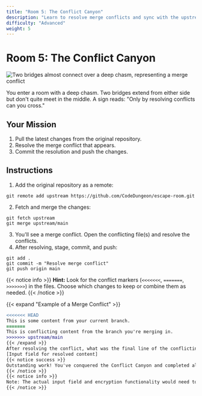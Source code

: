 ```yaml
---
title: "Room 5: The Conflict Canyon"
description: "Learn to resolve merge conflicts and sync with the upstream repository."
difficulty: "Advanced"
weight: 5
---
```


# Room 5: The Conflict Canyon

<img src="../images/room5_conflict.jpg" alt="Two bridges almost connect over a deep chasm, representing a merge conflict" />

You enter a room with a deep chasm. Two bridges extend from either side but don't quite meet in the middle. A sign reads: "Only by resolving conflicts can you cross."

## Your Mission

1. Pull the latest changes from the original repository.
2. Resolve the merge conflict that appears.
3. Commit the resolution and push the changes.

## Instructions

1. Add the original repository as a remote:

```
git remote add upstream https://github.com/CodeDungeon/escape-room.git
```

2. Fetch and merge the changes:

```
git fetch upstream
git merge upstream/main
```

3. You'll see a merge conflict. Open the conflicting file(s) and resolve the conflicts.
4. After resolving, stage, commit, and push:
   
```
git add .
git commit -m "Resolve merge conflict"
git push origin main
```


{{< notice info >}}
**Hint:** Look for the conflict markers (`<<<<<<<`, `=======`, `>>>>>>>`) in the files. Choose which changes to keep or combine them as needed.
{{< /notice >}}

{{< expand "Example of a Merge Conflict" >}}
```diff
<<<<<<< HEAD
This is some content from your current branch.
=======
This is conflicting content from the branch you're merging in.
>>>>>>> upstream/main
{{< /expand >}}
After resolving the conflict, what was the final line of the conflicting file? Enter it below:
[Input field for resolved content]
{{< notice success >}}
Outstanding work! You've conquered the Conflict Canyon and completed all the challenges. You're now a GitHub master!
{{< /notice >}}
{{< notice info >}}
Note: The actual input field and encryption functionality would need to be implemented separately, as Hugo doesn't provide this out of the box.
{{< /notice >}}